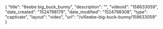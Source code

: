 {
    "title": "6eebe big_buck_bunny",
    "description": "",
    "videoid": "158633059",
    "date_created": "1524798179",
    "date_modified": "1524798308",
    "type": "captivate",
    "layout": "video",
    "url": "\/v\/6eebe-big-buck-bunny\/158633059"
}